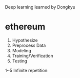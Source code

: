 Deep learning learned by Dongkyu
# ethereum

1. Hypothesize
2. Preprocess Data
3. Modeling
4. Training/Verification
5. Testing

1~5 Infinite repetition

